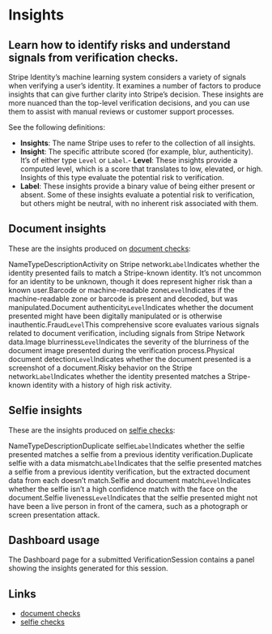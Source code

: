 # Insights

## Learn how to identify risks and understand signals from verification checks.

Stripe Identity’s machine learning system considers a variety of signals when
verifying a user’s identity. It examines a number of factors to produce insights
that can give further clarity into Stripe’s decision. These insights are more
nuanced than the top-level verification decisions, and you can use them to
assist with manual reviews or customer support processes.

See the following definitions:

- **Insights**: The name Stripe uses to refer to the collection of all insights.
- **Insight**: The specific attribute scored (for example, blur, authenticity).
It’s of either type `Level` or `Label`.- **Level**: These insights provide a
computed level, which is a score that translates to low, elevated, or high.
Insights of this type evaluate the potential risk to verification.
- **Label**: These insights provide a binary value of being either present or
absent. Some of these insights evaluate a potential risk to verification, but
others might be neutral, with no inherent risk associated with them.

## Document insights

These are the insights produced on [document
checks](https://docs.stripe.com/identity/verification-checks?type=document):

NameTypeDescriptionActivity on Stripe network`Label`Indicates whether the
identity presented fails to match a Stripe-known identity. It’s not uncommon for
an identity to be unknown, though it does represent higher risk than a known
user.Barcode or machine-readable zone`Level`Indicates if the machine-readable
zone or barcode is present and decoded, but was manipulated.Document
authenticity`Level`Indicates whether the document presented might have been
digitally manipulated or is otherwise inauthentic.Fraud`Level`This comprehensive
score evaluates various signals related to document verification, including
signals from Stripe Network data.Image blurriness`Level`Indicates the severity
of the blurriness of the document image presented during the verification
process.Physical document detection`Level`Indicates whether the document
presented is a screenshot of a document.Risky behavior on the Stripe
network`Label`Indicates whether the identity presented matches a Stripe-known
identity with a history of high risk activity.
## Selfie insights

These are the insights produced on [selfie
checks](https://docs.stripe.com/identity/verification-checks?type=selfie):

NameTypeDescriptionDuplicate selfie`Label`Indicates whether the selfie presented
matches a selfie from a previous identity verification.Duplicate selfie with a
data mismatch`Label`Indicates that the selfie presented matches a selfie from a
previous identity verification, but the extracted document data from each
doesn’t match.Selfie and document match`Level`Indicates whether the selfie isn’t
a high confidence match with the face on the document.Selfie
liveness`Level`Indicates that the selfie presented might not have been a live
person in front of the camera, such as a photograph or screen presentation
attack.
## Dashboard usage

The Dashboard page for a submitted VerificationSession contains a panel showing
the insights generated for this session.

## Links

- [document
checks](https://docs.stripe.com/identity/verification-checks?type=document)
- [selfie
checks](https://docs.stripe.com/identity/verification-checks?type=selfie)